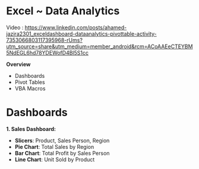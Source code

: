 # Excel ~ Data Analytics

Video : https://www.linkedin.com/posts/ahamed-jazira2301_exceldashboard-dataanalytics-pivottable-activity-7353066803117395968-rUms?utm_source=share&utm_medium=member_android&rcm=ACoAAEeCTEYBM5NdEGL6hd78YDEWofD4Bl5S1cc

**Overview**
- Dashboards
- Pivot Tables
- VBA Macros

# Dashboards
**1. Sales Dashboard:**
-  **Slicers**: Product, Sales Person, Region
-  **Pie Chart**: Total Sales by Region
-  **Bar Chart**: Total Profit by Sales Person
-  **Line Chart**: Unit Sold by Product
